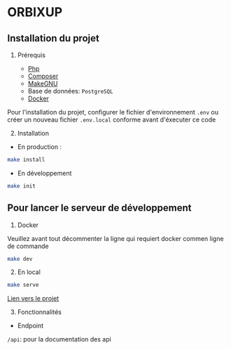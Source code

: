 # ORBIXUP

## Installation du projet

1.  Prérequis

    -   [Php](https://www.php.net/)
    -   [Composer](https://getcomposer.org/)
    -   [MakeGNU](https://www.gnu.org/software/make/manual/make.html)
    -   Base de données: `PostgreSQL`
    -   [Docker](https://www.docker.com/)

Pour l'installation du projet,
configurer le fichier d'environnement `.env` ou créer un nouveau fichier `.env.local`
conforme avant d'éxecuter ce code

2.  Installation

 - En production :

```bash
make install
```

 - En développement

```bash
make init
```

## Pour lancer le serveur de développement

1. Docker

Veuillez avant tout décommenter la ligne qui requiert docker commen ligne de commande

```bash
make dev
```

2. En local

```bash
make serve
```

[Lien vers le projet](http://127.0.0.1:8000/api)

3. Fonctionnalités

-   Endpoint

`/api`: pour la documentation des api
